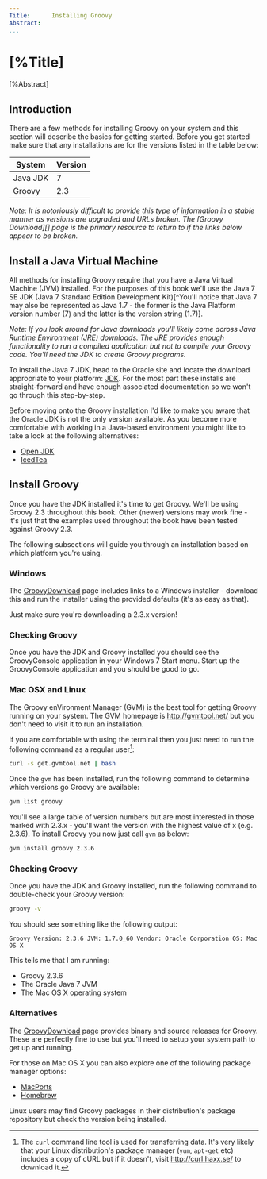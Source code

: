 ```yaml
---
Title:		Installing Groovy  
Abstract:	  
...
```

# [%Title]

[%Abstract] 

## Introduction
There are a few methods for installing Groovy on your system and this section will describe the basics for getting started. Before you get started make sure that any installations are for the versions listed in the table below:

|System		|	Version
|-----------------|----------------
| Java JDK		|	7
| Groovy		|	2.3

_Note: It is notoriously difficult to provide this type of information in a stable manner as versions are upgraded and URLs broken. The [Groovy Download][] page is the primary resource to return to if the links below appear to be broken._

## Install a Java Virtual Machine
All methods for installing Groovy require that you have a Java Virtual Machine (JVM) installed. For the purposes of this book we'll use the Java 7 SE JDK (Java 7 Standard Edition Development Kit)[^You'll notice that Java 7 may also be represented as Java 1.7 - the former is the Java Platform version number (7) and the latter is the version string (1.7)]. 

_Note: If you look around for Java downloads you'll likely come across Java Runtime Environment (JRE) downloads. The JRE provides enough functionality to run a compiled application but not to compile your Groovy code. You'll need the JDK to create Groovy programs._

To install the Java 7 JDK, head to the Oracle site and locate the download appropriate to your platform: [JDK][]. For the most part these installs are straight-forward and have enough associated documentation so we won't go through this step-by-step.

Before moving onto the Groovy installation I'd like to make you aware that the Oracle JDK is not the only version available. As you become more comfortable with working in a Java-based environment you might like to take a look at the following alternatives:

  * [Open JDK](http://openjdk.java.net/)
  * [IcedTea](http://icedtea.classpath.org)

## Install Groovy
Once you have the JDK installed it's time to get Groovy. We'll be using Groovy 2.3 throughout this book. Other (newer) versions may work fine - it's just that the examples used throughout the book have been tested against Groovy 2.3.

The following subsections will guide you through an installation based on which platform you're using.

### Windows
The [GroovyDownload][] page includes links to a Windows installer - download this and run the installer using the provided defaults (it's as easy as that). 

Just make sure you're downloading a 2.3.x version!

### Checking Groovy
Once you have the JDK and Groovy installed you should see the GroovyConsole application in your Windows 7 Start menu. Start up the GroovyConsole application and you should be good to go.

### Mac OSX and Linux
The Groovy enVironment Manager (GVM) is the best tool for getting Groovy running on your system. The GVM homepage is <http://gvmtool.net/> but you don't need to visit it to run an installation. 

If you are comfortable with using the terminal then you just need to run the following command as a regular user[^curl]:

```bash
curl -s get.gvmtool.net | bash
```

Once the `gvm` has been installed, run the following command to determine which versions go Groovy are available:

```bash
gvm list groovy
```

You'll see a large table of version numbers but are most interested in those marked with 2.3.x - you'll want the version with the highest value of x (e.g. 2.3.6). To install Groovy you now just call `gvm` as below:

```bash
gvm install groovy 2.3.6
``` 
 
### Checking Groovy
Once you have the JDK and Groovy installed, run the following command to double-check your Groovy version:

````bash
groovy -v
````
You should see something like the following output:

````
Groovy Version: 2.3.6 JVM: 1.7.0_60 Vendor: Oracle Corporation OS: Mac OS X
````

This tells me that I am running:

 * Groovy 2.3.6
 * The Oracle Java 7 JVM
 * The Mac OS X operating system

### Alternatives
The [GroovyDownload][] page provides binary and source releases for Groovy. These are perfectly fine to use but you'll need to setup your system path to get up and running.

For those on Mac OS X you can also explore one of the following package manager options:

 * [MacPorts](https://www.macports.org/)
 * [Homebrew](http://brew.sh/)

Linux users may find Groovy packages in their distribution's package repository but check the version being installed.

[JDK]: http://www.oracle.com/technetwork/java/javase/downloads/jdk7-downloads-1880260.html "Oracle JDK Downloads"

[GroovyDownload]:	http://groovy.codehaus.org/Download "Groovy Download"

[^curl]: The `curl` command line tool is used for transferring data. It's very likely that your Linux distribution's package manager (`yum`, `apt-get` etc) includes a copy of cURL but if it doesn't, visit <http://curl.haxx.se/> to download it.